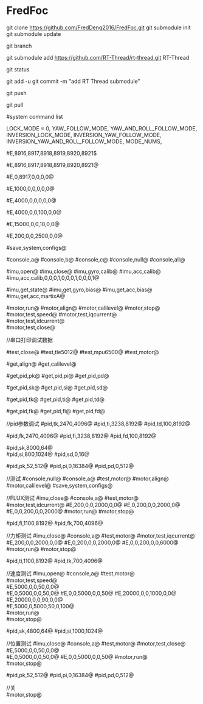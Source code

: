 # FredFoc
git clone https://github.com/FredDeng2016/FredFoc.git
git submodule init
git submodule update

git branch

git submodule add https://github.com/RT-Thread/rt-thread.git RT-Thread

git status

git add -u
git commit -m "add RT Thread submodule"

git push

git pull

#system command list

LOCK_MODE = 0,
YAW_FOLLOW_MODE,
YAW_AND_ROLL_FOLLOW_MODE,
INVERSION_LOCK_MODE,
INVERSION_YAW_FOLLOW_MODE,
INVERSION_YAW_AND_ROLL_FOLLOW_MODE,
MODE_NUMS,		



#E,8916,8917,8918,8919,8920,8921$

#E,8916,8917,8918,8919,8920,8921@

#E,0,8917,0,0,0,0@

#E,1000,0,0,0,0,0@

#E,4000,0,0,0,0,0@

#E,4000,0,0,100,0,0@

#E,15000,0,0,10,0,0@


#E,200,0,0,2500,0,0@

#save,system,configs@

#console,a@
#console,b@
#console,c@
#console,null@
#console,all@

#imu,open@
#imu,close@
#imu,gyro,calib@
#imu,acc,calib@
#imu,acc,calib,0,0,0,1,0,0,0,1,0,0,0,1@

#imu,get,state@
#imu,get,gyro,bias@
#imu,get,acc,bias@
#imu,get,acc,martixA@



#motor,run@
#motor,align@
#motor,calilevel@
#motor,stop@   
#motor,test,speed@
#motor,test,iqcurrent@        
#motor,test,idcurrent@      
#motor,test,close@


//串口打印调试数据

#test,close@
#test,tle5012@
#test,mpu6500@
#test,motor@

#get,align@
#get,calilevel@

#get,pid,pk@
#get,pid,pi@
#get,pid,pd@

#get,pid,sk@
#get,pid,si@
#get,pid,sd@


#get,pid,tk@
#get,pid,ti@
#get,pid,td@

#get,pid,fk@
#get,pid,fi@
#get,pid,fd@



//pid参数调试
#pid,tk,2470,4096@
#pid,ti,3238,8192@
#pid,td,100,8192@

#pid,fk,2470,4096@
#pid,fi,3238,8192@
#pid,fd,100,8192@

#pid,sk,8000,64@  
#pid,si,800,1024@
#pid,sd,0,16@

#pid,pk,52,512@
#pid,pi,0,16384@
#pid,pd,0,512@


//测试
#console,null@
#console,a@
#test,motor@
#motor,align@
#motor,calilevel@
#save,system,configs@

//FLUX测试
#imu,close@
#console,a@
#test,motor@
#motor,test,idcurrent@ 
#E,200,0,0,2000,0,0@
#E,0,200,0,0,2000,0@
#E,0,0,200,0,0,2000@
#motor,run@
#motor,stop@ 


#pid,fi,1100,8192@
#pid,fk,700,4096@

//力矩测试
#imu,close@
#console,a@
#test,motor@
#motor,test,iqcurrent@ 
#E,200,0,0,2000,0,0@
#E,0,200,0,0,2000,0@
#E,0,0,200,0,0,6000@
#motor,run@
#motor,stop@ 


#pid,ti,1100,8192@
#pid,tk,700,4096@


//速度测试
#imu,open@
#console,a@
#test,motor@                                                                                                
#motor,test,speed@                                                                                     
#E,5000,0,0,50,0,0@  
#E,0,5000,0,0,50,0@ 
#E,0,0,5000,0,0,50@ 
#E,20000,0,0,1000,0,0@    
#E,20000,0,0,90,0,0@  
#E,5000,0,5000,50,0,100@         
#motor,run@   
#motor,stop@ 


#pid,sk,4800,64@
#pid,si,1000,1024@

//位置测试
#imu,close@
#console,a@
#test,motor@ 
#motor,test,close@
#E,5000,0,0,50,0,0@  
#E,0,5000,0,0,50,0@ 
#E,0,0,5000,0,0,50@ 
#motor,run@  
#motor,stop@ 

#pid,pk,52,512@
#pid,pi,0,16384@
#pid,pd,0,512@

//关    
#motor,stop@           
